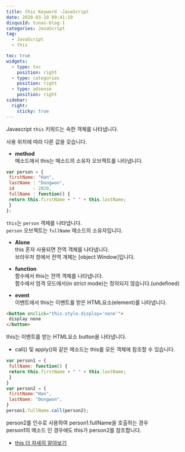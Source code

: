 ```yaml
---
title: this Keyword -JavaScript
date: 2020-03-10 09:41:19
disqusId: tunas-blog-1
categories: JavaScript
tag: 
  - JavaScript
  - this

toc: true
widgets:
  - type: toc
    position: right
  - type: categories
    position: right
  - type: adsense
    position: right
sidebar:
  right:
    sticky: true
---
```


Javascript `this` 키워드는 속한 객체를 나타냅니다.

사용 위치에 따라 다른 값을 갖습니다.

<!-- more -->

*   **method**  
    메소드에서 this는 메소드의 소유자 오브젝트를 나타냅니다.

```js
var person = {  
 firstName: "Han",  
 lastName : "Dongwon",  
 id       : 2020,  
 fullName : function() {  
 return this.firstName + " " + this.lastName;  
 }  
};  
```

`this`는 `person` 객체를 나타냅니다.  
`person` 오브젝트는 `fullName` 메소드의 소유자입니다.

*   **Alone**  
    this 혼자 사용되면 전역 객체를 나타냅니다.  
    브라우저 창에서 전역 개체는 [object Window]입니다.
    

*   **function**  
    함수에서 this는 전역 객체를 나타냅니다.  
    함수에서 엄격 모드에서(in strict mode)는 정의되지 않습니다.(undefined)
    

*   **event**  
    이벤트에서 this는 이벤트를 받은 HTML요소(element)를 나타냅니다.
    

```html
<button onclick="this.style.display='none'">  
 display none  
</button>  
```

this는 이벤트를 받는 HTML요소 button을 나타냅니다.

*   call() 및 apply()와 같은 메소드는 this를 모든 객체에 참조할 수 있습니다.

```js
var person1 = {  
 fullName: function() {  
 return this.firstName + " " + this.lastName;  
 }  
}  
var person2 = {  
 firstName:"Han",  
 lastName: "Dongwon",  
}  
person1.fullName.call(person2);  
```

person2를 인수로 사용하여 person1.fullName을 호출하는 경우  
person1의 메소드 인 경우에도 this가 person2를 참조합니다.


* [this 더 자세히 알아보기](https://hdw0903.github.io/2020/04/27/this-Core-JavaScript/)
